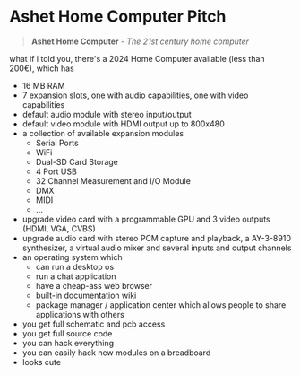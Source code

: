 # Ashet Home Computer Pitch

> **Ashet Home Computer** - _The 21st century home computer_

what if i told you, there's a 2024 Home Computer available (less than 200€), which has

- 16 MB RAM
- 7 expansion slots, one with audio capabilities, one with video capabilities
- default audio module with stereo input/output
- default video module with HDMI output up to 800x480
- a collection of available expansion modules
  - Serial Ports
  - WiFi
  - Dual-SD Card Storage
  - 4 Port USB
  - 32 Channel Measurement and I/O Module
  - DMX
  - MIDI
  - ...
- upgrade video card with a programmable GPU and 3 video outputs (HDMI, VGA, CVBS)
- upgrade audio card with stereo PCM capture and playback, a AY-3-8910 synthesizer, a virtual audio mixer and several inputs and output channels
- an operating system which
  - can run a desktop os
  - run a chat application
  - have a cheap-ass web browser
  - built-in documentation wiki
  - package manager / application center which allows people to share applications with others
- you get full schematic and pcb access
- you get full source code
- you can hack everything
- you can easily hack new modules on a breadboard
- looks cute
